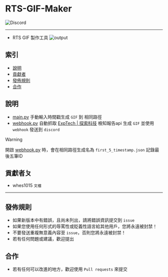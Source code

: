 # RTS-GIF-Maker
<img alt="Discord" src="https://img.shields.io/discord/926545182407688273">

------

- RTS GIF 製作工具
![output](https://github.com/ExpTechTW/RTS-GIF-Maker/assets/44525760/fa644258-edab-42cc-bf1b-897f89bb078d)

## 索引
- [說明](#說明)
- [貢獻者](#貢獻者)
- [發佈規則](#發佈規則)
- [合作](#合作)

## 說明
- [main.py](https://github.com/2008-04-03/RTS-GIF-Maker/blob/v1/main.py) 手動輸入時間戳生成 `GIF` 到 相同路徑
- [webhook.py](https://github.com/2008-04-03/RTS-GIF-Maker/blob/v1/webhook.py) 自動抓取 [ExpTech | 探索科技](https://github.com/ExpTechTW) 檢知報告api 生成 `GIF` 並使用 `webhook` 發送到 `discord`
> [!WARNING]
> 開啟 [webhook.py](https://github.com/2008-04-03/RTS-GIF-Maker/blob/v1/webhook.py) 時，會在相同路徑生成名為 `first_5_timestamp.json` 記錄最後五筆ID
## 貢獻者ㄆ
- whes1015 `文檔`

------

## 發佈規則
- 如果新版本中有錯誤，且尚未列出，請將錯誤資訊提交到 ```issue```
- 如果您使用任何形式的辱罵性或貶義性語言給其他用戶，您將永遠被封禁！
- 不要發送重複無意義內容至 ```issue```，否則您將永遠被封禁！
- 若有任何問題或建議，歡迎提出

## 合作
- 若有任何可以改進的地方，歡迎使用 ```Pull requests``` 來提交
